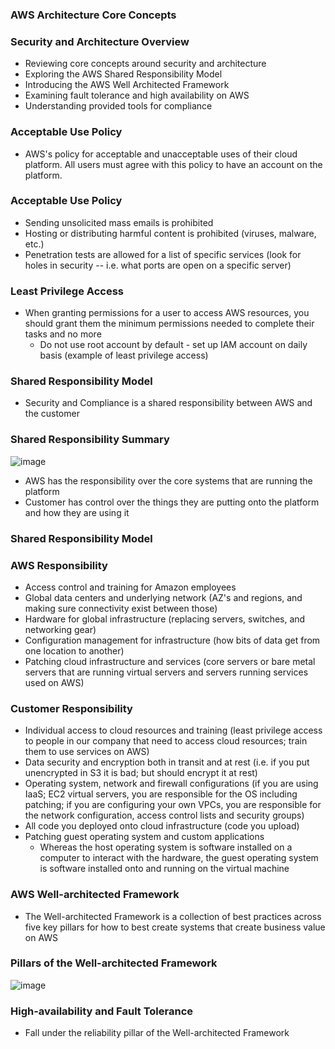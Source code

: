 ### AWS Architecture Core Concepts

### Security and Architecture Overview

* Reviewing core concepts around security and architecture
* Exploring the AWS Shared Responsibility Model
* Introducing the AWS Well Architected Framework
* Examining fault tolerance and high availability on AWS
* Understanding provided tools for compliance

### Acceptable Use Policy

* AWS's policy for acceptable and unacceptable uses of their cloud platform. All users must agree with this policy to have an account on the platform.

### Acceptable Use Policy

* Sending unsolicited mass emails is prohibited
* Hosting or distributing harmful content is prohibited (viruses, malware, etc.)
* Penetration tests are allowed for a list of specific services (look for holes in security -- i.e. what ports are open on a specific server)

### Least Privilege Access

* When granting permissions for a user to access AWS resources, you should grant them the minimum permissions needed to complete their tasks and no more
  * Do not use root account by default - set up IAM account on daily basis (example of least privilege access)

### Shared Responsibility Model

* Security and Compliance is a shared responsibility between AWS and the customer

### Shared Responsibility Summary

![image](https://user-images.githubusercontent.com/114364831/214102258-474efaf6-10e5-47ea-8dbe-4918cc5807f2.png)

* AWS has the responsibility over the core systems that are running the platform
* Customer has control over the things they are putting onto the platform and how they are using it

### Shared Responsibility Model

### AWS Responsibility

* Access control and training for Amazon employees 
* Global data centers and underlying network (AZ's and regions, and making sure connectivity exist between those)
* Hardware for global infrastructure (replacing servers, switches, and networking gear)
* Configuration management for infrastructure (how bits of data get from one location to another)
* Patching cloud infrastructure and services (core servers or bare metal servers that are running virtual servers and servers running services used on AWS)

### Customer Responsibility

* Individual access to cloud resources and training (least privilege access to people in our company that need to access cloud resources; train them to use services on AWS)
* Data security and encryption both in transit and at rest (i.e. if you put unencrypted in S3 it is bad; but should encrypt it at rest)
* Operating system, network and firewall configurations (if you are using IaaS; EC2 virtual servers, you are responsible for the OS including patching; if you are configuring your own VPCs, you are responsible for the network configuration, access control lists and security groups)
* All code you deployed onto cloud infrastructure (code you upload)
* Patching guest operating system and custom applications
  * Whereas the host operating system is software installed on a computer to interact with the hardware, the guest operating system is software installed onto and running on the virtual machine

### AWS Well-architected Framework  

* The Well-architected Framework is a collection of best practices across five key pillars for how to best create systems that create business value on AWS

### Pillars of the Well-architected Framework

![image](https://user-images.githubusercontent.com/114364831/214117366-f5bcb0f6-9472-4856-92d8-6126e9c93c99.png)

### High-availability and Fault Tolerance

* Fall under the reliability pillar of the Well-architected Framework
